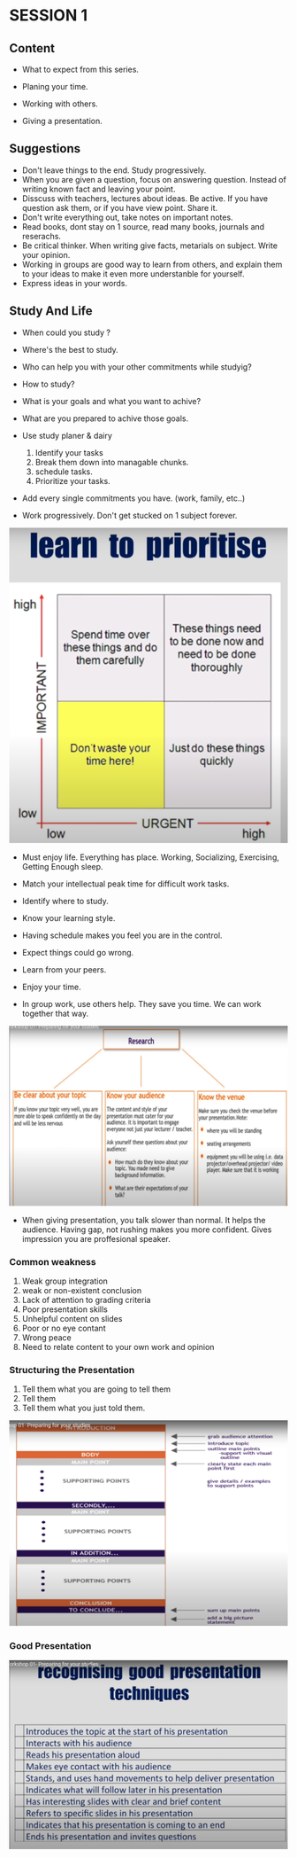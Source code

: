 # SESSION 1

## Content
- What to expect from this series. 

- Planing your time.

- Working with others.

- Giving a presentation.


## Suggestions 
- Don't leave things to the end. Study progressively.
- When you are given a question, focus on answering question. Instead of writing known fact and leaving your point.
- Disscuss with teachers, lectures about ideas. Be active. If you have question ask them, or if you have view point. Share it.
- Don't write everything out, take notes on important notes.
- Read books, dont stay on 1 source, read many books, journals and reserachs.
- Be critical thinker. When writing give facts, metarials on subject. Write your opinion.
- Working in groups are good way to learn from others, and explain them to your ideas to make it even more understanble for yourself.
- Express ideas in your words.


## Study And Life 
- When could you study ?
- Where's the best to study.
- Who can help you with your other commitments while studyig?
- How to study?
- What is your goals and what you want to achive?
- What are you prepared to achive those goals.

- Use study planer & dairy
    1. Identify your tasks
    2. Break them down into managable chunks.
    3. schedule tasks.
    4. Prioritize your tasks.
- Add every single commitments you have. (work, family, etc..)
- Work progressively. Don't get stucked on 1 subject forever.

![Learn to Prioritize](https://github.com/mrsahin101/Video_Lectures/blob/main/Critical_Thinking_%26_Studying_Skills/Birkbeck_University_Study_Skills_Workshop/Images/Prioritize.PNG)

- Must enjoy life. Everything has place. Working, Socializing, Exercising, Getting Enough sleep.

- Match your intellectual peak time for difficult work tasks.

- Identify where to study.

- Know your learning style.

- Having schedule makes you feel you are in the control.

- Expect things could go wrong.

- Learn from your peers. 

- Enjoy your time.

- In group work, use others help. They save you time. We can work together that way.

![Doing Reserch](https://github.com/mrsahin101/Video_Lectures/blob/main/Critical_Thinking_%26_Studying_Skills/Birkbeck_University_Study_Skills_Workshop/Images/Research.PNG)

- When giving presentation, you talk slower than normal. It helps the audience. Having gap, not rushing makes you more confident. Gives impression you are proffesional speaker.

### Common weakness

1. Weak group integration
2. weak or non-existent conclusion
3. Lack of attention to grading criteria
4. Poor presentation skills
5. Unhelpful content on slides
6. Poor or no eye contant
7. Wrong peace
8. Need to relate content to your own work and opinion

### Structuring the Presentation
1. Tell them what you are going to tell them
2. Tell them
3. Tell them what you just told them.

![Structue of Presentation](https://github.com/mrsahin101/Video_Lectures/blob/main/Critical_Thinking_%26_Studying_Skills/Birkbeck_University_Study_Skills_Workshop/Images/Structure.PNG)

### Good Presentation
![Good Presentation](https://github.com/mrsahin101/Video_Lectures/blob/main/Critical_Thinking_%26_Studying_Skills/Birkbeck_University_Study_Skills_Workshop/Images/Good_Presentation.PNG)
